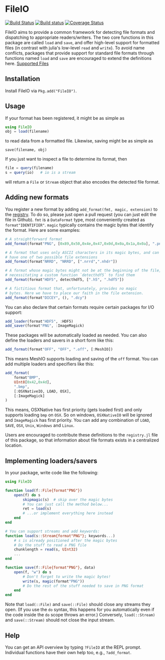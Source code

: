 # FileIO

[![Build Status](https://travis-ci.org/JuliaIO/FileIO.jl.svg?branch=master)](https://travis-ci.org/JuliaIO/FileIO.jl)
[![Build status](https://ci.appveyor.com/api/projects/status/j02repoyo75mtyjn/branch/master?svg=true)](https://ci.appveyor.com/project/SimonDanisch/fileio-jl-t5dw5/branch/master)
[![Coverage Status](https://coveralls.io/repos/JuliaIO/FileIO.jl/badge.svg?branch=master&service=github)](https://coveralls.io/github/JuliaIO/FileIO.jl?branch=master)

FileIO aims to provide a common framework for detecting file formats
and dispatching to appropriate readers/writers.  The two core
functions in this package are called `load` and `save`, and offer
high-level support for formatted files (in contrast with julia's
low-level `read` and `write`).  To avoid name conflicts, packages that
provide support for standard file formats through functions named
`load` and `save` are encouraged to extend the definitions here.
[Supported Files](docs/registry.md)

## Installation

Install FileIO via `Pkg.add("FileIO")`.

## Usage

If your format has been registered, it might be as simple as
```jl
using FileIO
obj = load(filename)
```
to read data from a formatted file.  Likewise, saving might be as simple as
```
save(filename, obj)
```

If you just want to inspect a file to determine its format, then
```jl
file = query(filename)
s = query(io)   # io is a stream
```
will return a `File` or `Stream` object that also encodes the detected
file format.

## Adding new formats

You register a new format by adding `add_format(fmt, magic,
extension)` to the [registry](https://github.com/JuliaIO/FileIO.jl/blob/master/src/registry.jl). To do so, please just open a pull request (you can just edit the file in Github).
`fmt` is a `DataFormat` type, most conveniently created
as `format"IDENTIFIER"`.  `magic` typically contains the magic bytes
that identify the format.  Here are some examples:

```jl
# A straightforward format
add_format(format"PNG", [0x89,0x50,0x4e,0x47,0x0d,0x0a,0x1a,0x0a], ".png")

# A format that uses only ASCII characters in its magic bytes, and can
# have one of two possible file extensions
add_format(format"NRRD", "NRRD", [".nrrd",".nhdr"])

# A format whose magic bytes might not be at the beginning of the file,
# necessitating a custom function `detecthdf5` to find them
add_format(format"HDF5", detecthdf5, [".h5", ".hdf5"])

# A fictitious format that, unfortunately, provides no magic
# bytes. Here we have to place our faith in the file extension.
add_format(format"DICEY", (), ".dcy")
```

You can also declare that certain formats require certain packages for
I/O support:

```jl
add_loader(format"HDF5", :HDF5)
add_saver(format"PNG", :ImageMagick)
```
These packages will be automatically loaded as needed.
You can also define the loaders and savers in a short form like this:
```jl
add_format(format"OFF", "OFF", ".off", [:MeshIO])
```
This means MeshIO supports loading and saving of the `off` format.
You can add multiple loaders and specifiers like this:
```jl
add_format(
    format"BMP",
    UInt8[0x42,0x4d],
    ".bmp",
    [:OSXNativeIO, LOAD, OSX],
    [:ImageMagick]
)
```
This means, OSXNative has first priority (gets loaded first) and only supports loading `bmp` on `OSX`.
So on windows, `OSXNativeIO` will be ignored and `ImageMagick` has first priority.
You can add any combination of `LOAD`, `SAVE`, `OSX`, `Unix`, `Windows` and `Linux`.

Users are encouraged to contribute these definitions to the
`registry.jl` file of this package, so that information about file
formats exists in a centralized location.

## Implementing loaders/savers

In your package, write code like the following:

```jl
using FileIO

function load(f::File{format"PNG"})
    open(f) do s
        skipmagic(s)  # skip over the magic bytes
        # You can just call the method below...
        ret = load(s)
        # ...or implement everything here instead
    end
end

# You can support streams and add keywords:
function load(s::Stream{format"PNG"}; keywords...)
    # s is already positioned after the magic bytes
    # Do the stuff to read a PNG file
    chunklength = read(s, UInt32)
    ...
end

function save(f::File{format"PNG"}, data)
    open(f, "w") do s
        # Don't forget to write the magic bytes!
        write(s, magic(format"PNG"))
        # Do the rest of the stuff needed to save in PNG format
    end
end
```

Note that `load(::File)` and `save(::File)` should close any streams
they open.  (If you use the `do` syntax, this happens for you
automatically even if the code inside the `do` scope throws an error.)
Conversely, `load(::Stream)` and `save(::Stream)` should not close the
input stream.

## Help

You can get an API overview by typing `?FileIO` at the REPL prompt.
Individual functions have their own help too, e.g., `?add_format`.
